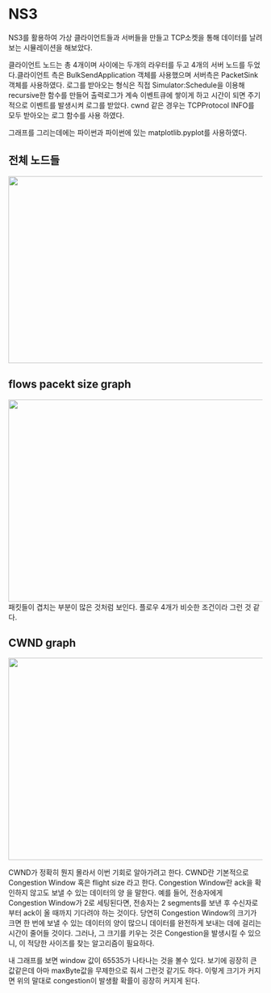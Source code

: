 # NS3 

NS3를 활용하여 가상 클라이언트들과 서버들을 만들고 TCP소켓을 통해 데이터를 날려보는 시뮬레이션을 해보았다.

클라이언트 노드는 총 4개이며 사이에는 두개의 라우터를 두고 4개의 서버 노드를 두었다.클라이언트 측은 BulkSendApplication 객체를 사용했으며 서버측은 PacketSink 객체를 사용하였다. 로그를 받아오는 형식은 직접 Simulator:Schedule을 이용해 recursive한 함수를 만들어 출력로그가 계속 이벤트큐에 쌓이게 하고 시간이 되면 주기적으로 이벤트를 발생시켜 로그를 받았다. cwnd 같은 경우는 TCPProtocol INFO를 모두 받아오는 로그 함수를 사용 하였다. 

그래프를 그리는데에는 파이썬과 파이썬에 있는 matplotlib.pyplot를 사용하였다.

## 전체 노드들
<img src="https://user-images.githubusercontent.com/66512239/142597232-d7393400-966b-49b0-ac45-dc4de4f5fcd5.jpg"  width="700" height="370">

## flows pacekt size graph
<img src="https://user-images.githubusercontent.com/66512239/142596851-55097e35-e73a-4f3e-a2b2-b5f5fcac93ff.png"  width="700" height="400">
 패킷들이 겹치는 부분이 많은 것처럼 보인다. 플로우 4개가 비슷한 조건이라 그런 것 같다.  
 
 

## CWND graph
<img src="https://user-images.githubusercontent.com/66512239/142605314-2a8c1134-ed3a-43ae-839e-f9aa63a336ca.png"  width="700" height="400">

CWND가 정확히 뭔지 몰라서 이번 기회로 알아가려고 한다. 
CWND란 기본적으로 Congestion Window 혹은 flight size 라고 한다. Congestion Window란 ack을 확인하지 않고도 보낼 수 있는 데이터의 양 을 말한다. 예를 들어, 전송자에게 Congestion Window가 2로 세팅된다면, 전송자는 2 segments를 보낸 후 수신자로부터 ack이 올 때까지 기다려야 하는 것이다.
당연히 Congestion Window의 크기가 크면 한 번에 보낼 수 있는 데이터의 양이 많으니 데이터를 완전하게 보내는 데에 걸리는 시간이 줄어들 것이다. 그러나, 그 크기를 키우는 것은 Congestion을 발생시킬 수 있으니, 이 적당한 사이즈를 찾는 알고리즘이 필요하다. 
 
내 그래프를 보면 window 값이 65535가 나타나는 것을 볼수 있다.  보기에 굉장히 큰값같은데 아마 maxByte값을 무제한으로 줘서 그런것 같기도 하다. 이렇게 크기가 커지면 위의 말대로 congestion이 발생활 확률이 굉장히 커지게 된다. 
